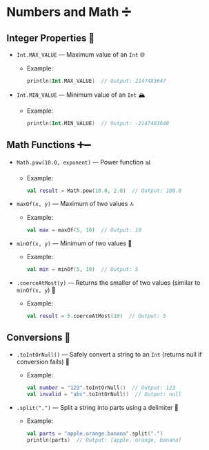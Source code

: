 # Numbers and Math ➗

## Integer Properties 🔢
- `Int.MAX_VALUE` — Maximum value of an `Int` 🌐
  - Example:
    ```kotlin
    println(Int.MAX_VALUE)  // Output: 2147483647
    ```

- `Int.MIN_VALUE` — Minimum value of an `Int` 🏔️
  - Example:
    ```kotlin
    println(Int.MIN_VALUE)  // Output: -2147483648
    ```

## Math Functions ➕➖
- `Math.pow(10.0, exponent)` — Power function 📊
  - Example:
    ```kotlin
    val result = Math.pow(10.0, 2.0)  // Output: 100.0
    ```

- `maxOf(x, y)` — Maximum of two values 🔝
  - Example:
    ```kotlin
    val max = maxOf(5, 10)  // Output: 10
    ```

- `minOf(x, y)` — Minimum of two values 🔻
  - Example:
    ```kotlin
    val min = minOf(5, 10)  // Output: 5
    ```

- `.coerceAtMost(y)` — Returns the smaller of two values (similar to `minOf(x, y`) 🌱
  - Example:
    ```kotlin
    val result = 5.coerceAtMost(10)  // Output: 5
    ```

## Conversions 🔄
- `.toIntOrNull()` — Safely convert a string to an `Int` (returns null if conversion fails) 🛑
  - Example:
    ```kotlin
    val number = "123".toIntOrNull()  // Output: 123
    val invalid = "abc".toIntOrNull()  // Output: null
    ```

- `.split(".")` — Split a string into parts using a delimiter 🧩
  - Example:
    ```kotlin
    val parts = "apple.orange.banana".split(".")
    println(parts)  // Output: [apple, orange, banana]
    ```